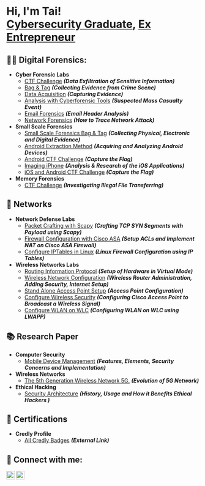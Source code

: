<h1>Hi, I'm Tai! <br/><a href="https://github.com/analyst133">Cybersecurity Graduate</a>, <a href="https://www.linkedin.com/in/khaja-taiyab-mohiuddin/">Ex Entrepreneur</a> </h1>

<h2>🕵️‍♂️ Digital Forensics:</h2>

- <b>Cyber Forensic Labs</b>
  - [CTF Challenge](https://github.com/analyst133/Digital-Forensics/blob/main/CTF%20Challenge.md) <b><i>(Data Exfiltration of Sensitive Information)</b></i>
  - [Bag & Tag](https://github.com/analyst133/Digital-Forensics/blob/main/Bag%20&%20Tag.md) <b><i>(Collecting Evidence from Crime Scene)</b></i>
  - [Data Acquisition](https://github.com/analyst133/Digital-Forensics/blob/main/Data%20Acquisition.md) <b><i>(Capturing Evidence)</b></i>
  - [Analysis with Cyberforensic Tools](https://github.com/analyst133/Digital-Forensics/blob/main/Cyberforensic%20Tools.md) <b><i>(Suspected Mass Casualty Event)</b></i>
  - [Email Forensics](https://github.com/analyst133/Digital-Forensics/blob/main/Email%20Forensics.md) <b><i>(Email Header Analysis)</b></i>
  - [Network Forensics](https://github.com/analyst133/Digital-Forensics/blob/main/Network%20Forensics.md) <b><i>(How to Trace Network Attack)</b></i>
- <b>Small Scale Forensics</b>
  - [Small Scale Forensics Bag & Tag](https://github.com/analyst133/Digital-Forensics/blob/main/SSF%20Bag%20and%20Tag.md) <b><i>(Collecting Physical, Electronic and Digital Evidence)</b></i>
  - [Android Extraction Method](https://github.com/analyst133/Digital-Forensics/blob/main/Android%20Extraction.md) <b><i>(Acquiring and Analyzing Android Devices)</b></i>
  - [Android CTF Challenge](https://github.com/analyst133/Digital-Forensics/blob/main/Android%20CTF.md) <b><i>(Capture the Flag)</b></i>
  - [Imaging iPhone](https://github.com/analyst133/Digital-Forensics/blob/main/Imaging%20Iphone.md) <b><i>(Analysis & Research of the iOS Applications)</b></i>
  - [iOS and Android CTF Challenge](https://github.com/analyst133/Digital-Forensics/blob/main/iOS%20and%20Android%20CTF.md) <b><i>(Capture the Flag)</b></i>
- <b>Memory Forensics</b>
  - [CTF Challenge](https://github.com/analyst133/Digital-Forensics/blob/main/Memory%20Forensics.md) <b><i>(Investigating Illegal File Transferring)</b></i>                                                                                                                                                       
 <h2>🔂 Networks</h2>

- <b>Network Defense Labs</b>
  - [Packet Crafting with Scapy](https://github.com/analyst133/Networks/blob/main/Packet%20Crafting%20with%20Scapy.md) <b><i>(Crafting TCP SYN Segments with Payload using Scapy)</b></i>
  - [Firewall Configuration with Cisco ASA](https://github.com/analyst133/Networks/blob/main/Firewall%20Configuration%20with%20Cisco%20ASA.md) <b><i>(Setup ACLs and Implement NAT on Cisco ASA Firewall)</b></i>
  - [Configure IPTables in Linux](https://github.com/analyst133/Networks/blob/main/Linux%20Firewall%20Configuration%20using%20IP%20Tables.md) <b><i>(Linux Firewall Configuration using IP Tables)</b></i>
- <b>Wireless Networks Labs</b>
  - [Routing Information Protocol](https://github.com/analyst133/Networks/blob/main/RIP.md) <b><i>(Setup of Hardware in Virtual Mode)</b></i>
  - [Wireless Network Configuration](https://github.com/analyst133/Networks/blob/main/Wireless%20Network%20Configuration.md) <b><i>(Wireless Router Administration, Adding Security, Internet Setup)</b></i>
  - [Stand Alone Access Point Setup](https://github.com/analyst133/Networks/blob/main/Stand%20Alone%20Access%20Point%20Setup.md) <b><i>(Access Point Configuration)</b></i>
  - [Configure Wireless Security](https://github.com/analyst133/Networks/blob/main/Configure%20Wireless%20Security.md) <b><i>(Configuring Cisco Access Point to Broadcast a Wireless Signal)</b></i>
  - [Configure WLAN on WLC](https://github.com/analyst133/Networks/blob/main/Configure%20Wireless%20Security.md) <b><i>(Configuring WLAN on WLC using LWAPP)</b></i>

<h2>📚 Research Paper</h2>

- <b>Computer Security</b>
  - [Mobile Device Management](https://github.com/analyst133/Research-Papers/blob/main/Computer%20Security.md) <b><i>(Features, Elements, Security Concerns and Implementation)</b></i>
- <b>Wireless Networks</b>
  - [The 5th Generation Wireless Network 5G.](https://github.com/analyst133/Research-Papers/blob/main/The%205th%20Generation%20Wireless%20Network%205G.md) <b><i>(Evolution of 5G Network)</b></i>
- <b>Ethical Hacking</b>
  - [Security Architecture](https://github.com/analyst133/Research-Papers/blob/main/Security%20Architecture.md) <b><i>(History, Usage and How it Benefits Ethical Hackers )</b></i>

<h2>📜 Certifications</h2>

- <b>Credly Profile</b>
  - <a href="https://www.credly.com/users/khaja-mohiuddin.96b96e16/badges">All Credly Badges</a> <b><i>(External Link)</b></i>
<h2> 🤳 Connect with me:</h2>

[<img align="left" alt="JoshMadakor | FaceBook" width="22px" src="https://cdn.jsdelivr.net/npm/simple-icons@v3/icons/facebook.svg" />][facebook]
[<img align="left" alt="JoshMadakor | LinkedIn" width="22px" src="https://cdn.jsdelivr.net/npm/simple-icons@v3/icons/linkedin.svg" />][linkedin]

[facebook]: https://www.facebook.com/khajataiyabmohiuddin/
[linkedin]: https://linkedin.com/in/khaja-taiyab-mohiuddin/

<!--
**joshmadakor1/joshmadakor1** is a ✨ _special_ ✨ repository because its `README.md` (this file) appears on your GitHub profile.

Here are some ideas to get you started:

- 🔭 I’m currently working on ...
- 🌱 I’m currently learning ...
- 👯 I’m looking to collaborate on ...
- 🤔 I’m looking for help with ...
- 💬 Ask me about ...
- 📫 How to reach me: ...
- 😄 Pronouns: ...
- ⚡ Fun fact: ...
-->
